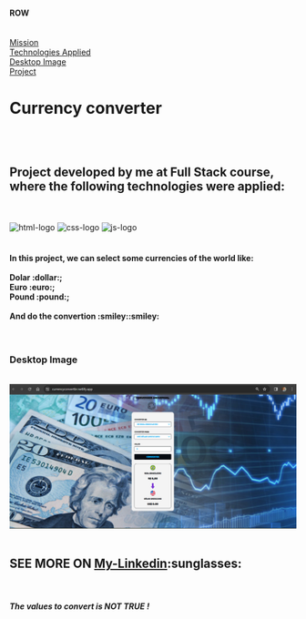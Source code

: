 <h4>ROW</h4>
<br>
<a href="#mission"> Mission </a>  
<br>
<a href="#technologies">  Technologies Applied </a> 
<br>
<a href="#desktop"> Desktop Image </a>
<br>
<a href="https://currencyconvertbr.netlify.app/"> Project <a/>
<br>
<h1> Currency converter </h1>
<br>
<br>
<h2 id="technologies"> Project developed by me at Full Stack course, where the following technologies were applied:</h2>
<br>
<br>
<img src="https://img.shields.io/badge/HTML5-E34F26?style=for-the-badge&logo=html5&logoColor=white" alt="html-logo">
<img src="https://img.shields.io/badge/CSS-239120?&style=for-the-badge&logo=css3&logoColor=white" alt="css-logo">
<img src="https://img.shields.io/badge/JavaScript-F7DF1E?style=for-the-badge&logo=javascript&logoColor=black" alt="js-logo">
<br>
<br>
<h4 id="mission"> In this project, we can select some currencies of the world like:
<br>
<br>
  Dolar :dollar:; 
<br>
  Euro :euro:;
<br>
 Pound :pound:;
<br>
<br>
And do the convertion :smiley::smiley:</h4>
<br>
<h3 id="desktop"> Desktop Image </h3>
<br>
<img src="https://github.com/Ricardocrvg19/Projeto-conversor/blob/main/assets/Desktop-converter.png?raw=true" alt="desktop">
<br>
<br>
<h2> SEE MORE ON <a href="https://www.linkedin.com/in/ricardo-martins-r2730/">My-Linkedin</a>:sunglasses:</h2>
<br>
<h5>The values to convert is NOT TRUE ! </h5>

